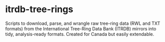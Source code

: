 # itrdb-tree-rings
Scripts to download, parse, and wrangle raw tree-ring data (RWL and TXT formats) from the International Tree-Ring Data Bank (ITRDB) mirrors into tidy, analysis-ready formats. Created for Canada but easily extendable.
